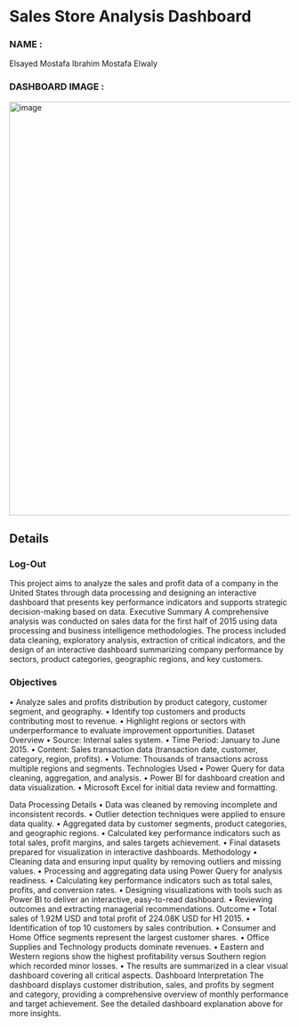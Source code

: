 # Sales Store Analysis Dashboard 

### NAME :
Elsayed Mostafa Ibrahim Mostafa Elwaly 

### DASHBOARD IMAGE : 
<img width="1312" height="742" alt="image" src="https://github.com/user-attachments/assets/48236211-24b0-4340-8302-35d88578f7bd" />


## Details

### Log-Out
This project aims to analyze the sales and profit data of a company in the United States through data processing and designing an interactive dashboard that presents key performance indicators and supports strategic decision-making based on data.
Executive Summary
A comprehensive analysis was conducted on sales data for the first half of 2015 using data processing and business intelligence methodologies. The process included data cleaning, exploratory analysis, extraction of critical indicators, and the design of an interactive dashboard summarizing company performance by sectors, product categories, geographic regions, and key customers.
### Objectives
• Analyze sales and profits distribution by product category, customer segment, and geography.
• Identify top customers and products contributing most to revenue.
• Highlight regions or sectors with underperformance to evaluate improvement opportunities.
Dataset Overview
• Source: Internal sales system.
• Time Period: January to June 2015.
• Content: Sales transaction data (transaction date, customer, category, region, profits).
• Volume: Thousands of transactions across multiple regions and segments.
Technologies Used
• Power Query for data cleaning, aggregation, and analysis.
• Power BI for dashboard creation and data visualization.
• Microsoft Excel for initial data review and formatting.

Data Processing Details
• Data was cleaned by removing incomplete and inconsistent records.
• Outlier detection techniques were applied to ensure data quality.
• Aggregated data by customer segments, product categories, and geographic regions.
• Calculated key performance indicators such as total sales, profit margins, and sales targets achievement.
• Final datasets prepared for visualization in interactive dashboards.
Methodology
• Cleaning data and ensuring input quality by removing outliers and missing values.
• Processing and aggregating data using Power Query for analysis readiness.
• Calculating key performance indicators such as total sales, profits, and conversion rates.
• Designing visualizations with tools such as Power BI to deliver an interactive, easy-to-read dashboard.
• Reviewing outcomes and extracting managerial recommendations.
Outcome
• Total sales of 1.92M USD and total profit of 224.08K USD for H1 2015.
• Identification of top 10 customers by sales contribution.
• Consumer and Home Office segments represent the largest customer shares.
• Office Supplies and Technology products dominate revenues.
• Eastern and Western regions show the highest profitability versus Southern region which recorded minor losses.
• The results are summarized in a clear visual dashboard covering all critical aspects.
Dashboard Interpretation
The dashboard displays customer distribution, sales, and profits by segment and category, providing a comprehensive overview of monthly performance and target achievement. See the detailed dashboard explanation above for more insights.




